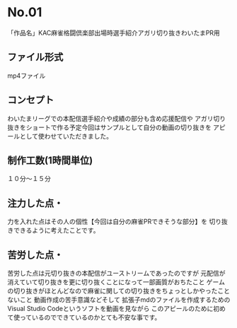 # No.01 
「作品名」KAC麻雀格闘倶楽部出場時選手紹介アガリ切り抜きわいたまPR用

## ファイル形式　
mp4ファイル

## コンセプト　
わいたまリーグでの本配信選手紹介や成績の部分も含め応援配信や
アガリ切り抜きをショートで作る予定今回はサンプルとして自分の動画の切り抜きを
アピールとして使わせていただきました。

## 制作工数(1時間単位)　
１０分～１５分

## 注力した点・
力を入れた点はその人の個性【今回は自分の麻雀PRできそうな部分】を
切り抜きできるように考えたことです。

## 苦労した点・
苦労した点は元切り抜きの本配信がユーストリームであったのですが
元配信が消えていて切り抜きを更に切り抜くことになって一部画質がおちたこと
ゲームの切り抜きがほとんどなので麻雀に関しての切り抜きをちょっとしかやったことないこと
動画作成の苦手意識などそして
拡張子mdのファイルを作成するためのVisual Studio Codeというソフトを動画を見ながら
このアピールのために初めて使っているのでできているのかとても不安な事です。